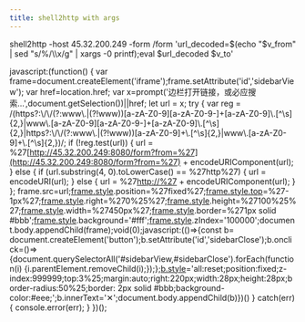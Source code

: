 ```yaml
---
title: shell2http with args
---
```

shell2http -host 45.32.200.249 -form /form 'url\_decoded=$(echo "$v\_from" | sed "s/%/\\\\x/g" | xargs -0 printf);eval $url\_decoded $v\_to'

javascript:(function() { var frame=document.createElement('iframe');frame.setAttribute('id','sidebarView'); var href=location.href; var x=prompt('边栏打开链接，或必应搜索...',document.getSelection())||href; let url = x; try { var reg = /(https?:\\/\\/(?:www\\.|(?!www))\[a-zA-Z0-9\]\[a-zA-Z0-9-\]+\[a-zA-Z0-9\]\\.\[^\\s\]{2,}|www\\.\[a-zA-Z0-9\]\[a-zA-Z0-9-\]+\[a-zA-Z0-9\]\\.\[^\\s\]{2,}|https?:\\/\\/(?:www\\.|(?!www))\[a-zA-Z0-9\]+\\.\[^\\s\]{2,}|www\\.\[a-zA-Z0-9\]+\\.\[^\\s\]{2,})/; if (!reg.test(url)) { url = %27[http://45.32.200.249:8080/form?from=%27](http://45.32.200.249:8080/form?from=%27) + encodeURIComponent(url); } else { if (url.substring(4, 0).toLowerCase() == %27http%27) { url = encodeURI(url); } else { url = %27[http://%27](http://%27) + encodeURIComponent(url); } }; frame.src=url;[frame.style](http://frame.style).position=%27fixed%27;[frame.style.top](http://frame.style.top)\=%27-1px%27;[frame.style](http://frame.style).right=%270%25%27;[frame.style](http://frame.style).height=%27100%25%27;[frame.style](http://frame.style).width=%27450px%27;[frame.style](http://frame.style).border=%271px solid #bbb';[frame.style](http://frame.style).background='#fff';[frame.style](http://frame.style).zIndex='100000';document.body.appendChild(frame);void(0);javascript:(()=>{const b= document.createElement('button');b.setAttribute('id','sidebarClose');b.onclick=()=>{document.querySelectorAll('#sidebarView,#sidebarClose').forEach(function(i) {i.parentElement.removeChild(i);});};[b.style](http://b.style)\='all:reset;position:fixed;z-index:999999;top:3%25;margin:auto;right:220px;width:28px;height:28px;border-radius:50%25;border: 2px solid #bbb;background-color:#eee;';b.innerText='✕';document.body.appendChild(b)})() } catch(err) { console.error(err); } })();